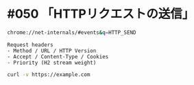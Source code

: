 # #050 「HTTPリクエストの送信」

```bash
chrome://net-internals/#events&q=HTTP_SEND
```

```text
Request headers
- Method / URL / HTTP Version
- Accept / Content-Type / Cookies
- Priority (H2 stream weight)
```

```bash
curl -v https://example.com
```
